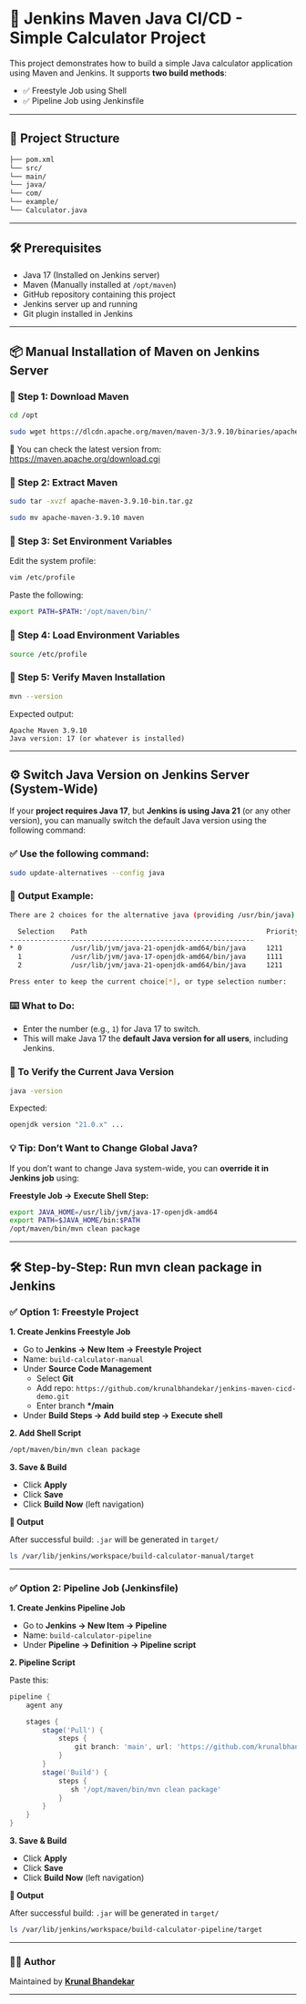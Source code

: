 # 🚀 Jenkins Maven Java CI/CD - Simple Calculator Project

This project demonstrates how to build a simple Java calculator application using Maven and Jenkins. It supports **two build methods**:

- ✅ Freestyle Job using Shell
- ✅ Pipeline Job using Jenkinsfile

---

## 🧰 Project Structure

```bash
├── pom.xml
└── src/
└── main/
└── java/
└── com/
└── example/
└── Calculator.java
```

---

## 🛠️ Prerequisites

- Java 17 (Installed on Jenkins server)
- Maven (Manually installed at `/opt/maven`)
- GitHub repository containing this project
- Jenkins server up and running
- Git plugin installed in Jenkins

---

## 📦 Manual Installation of Maven on Jenkins Server

### 🔹 Step 1: Download Maven

```bash
cd /opt
```

```bash
sudo wget https://dlcdn.apache.org/maven/maven-3/3.9.10/binaries/apache-maven-3.9.10-bin.tar.gz
```

🔁 You can check the latest version from: https://maven.apache.org/download.cgi

### 🔹 Step 2: Extract Maven

```bash
sudo tar -xvzf apache-maven-3.9.10-bin.tar.gz
```

```bash
sudo mv apache-maven-3.9.10 maven
```

### 🔹 Step 3: Set Environment Variables

Edit the system profile:

```bash
vim /etc/profile
```

Paste the following:

```bash
export PATH=$PATH:'/opt/maven/bin/'
```

### 🔹 Step 4: Load Environment Variables

```bash
source /etc/profile
```

### 🔹 Step 5: Verify Maven Installation

```bash
mvn --version
```

Expected output:

```pgsql
Apache Maven 3.9.10
Java version: 17 (or whatever is installed)
```

---

## ⚙️ Switch Java Version on Jenkins Server (System-Wide)

If your **project requires Java 17**, but **Jenkins is using Java 21** (or any other version), you can manually switch the default Java version using the following command:

### ✅ Use the following command:

```bash
sudo update-alternatives --config java
```

### 🧾 Output Example:

```bash
There are 2 choices for the alternative java (providing /usr/bin/java).

  Selection    Path                                            Priority   Status
------------------------------------------------------------
* 0            /usr/lib/jvm/java-21-openjdk-amd64/bin/java     1211      auto mode
  1            /usr/lib/jvm/java-17-openjdk-amd64/bin/java     1111      manual mode
  2            /usr/lib/jvm/java-21-openjdk-amd64/bin/java     1211      manual mode

Press enter to keep the current choice[*], or type selection number:
```

### ⌨️ What to Do:

- Enter the number (e.g., `1`) for Java 17 to switch.
- This will make Java 17 the **default Java version for all users**, including Jenkins.

### 🧪 To Verify the Current Java Version

```bash
java -version
```

Expected:

```bash
openjdk version "21.0.x" ...
```

### 💡 Tip: Don’t Want to Change Global Java?

If you don’t want to change Java system-wide, you can **override it in Jenkins job** using:

**Freestyle Job → Execute Shell Step:**

```bash
export JAVA_HOME=/usr/lib/jvm/java-17-openjdk-amd64
export PATH=$JAVA_HOME/bin:$PATH
/opt/maven/bin/mvn clean package
```

---

## 🛠️ Step-by-Step: Run mvn clean package in Jenkins

### ✅ Option 1: Freestyle Project

**1. Create Jenkins Freestyle Job**

- Go to **Jenkins → New Item → Freestyle Project**
- Name: `build-calculator-manual`
- Under **Source Code Management**
  - Select **Git**
  - Add repo: `https://github.com/krunalbhandekar/jenkins-maven-cicd-demo.git`
  - Enter branch **\*/main**
- Under **Build Steps → Add build step → Execute shell**

**2. Add Shell Script**

```bash
/opt/maven/bin/mvn clean package
```

**3. Save & Build**

- Click **Apply**
- Click **Save**
- Click **Build Now** (left navigation)

**📁 Output**

After successful build: `.jar` will be generated in `target/`

```bash
ls /var/lib/jenkins/workspace/build-calculator-manual/target
```

---

### ✅ Option 2: Pipeline Job (Jenkinsfile)

**1. Create Jenkins Pipeline Job**

- Go to **Jenkins → New Item → Pipeline**
- Name: `build-calculator-pipeline`
- Under **Pipeline → Definition → Pipeline script**

**2. Pipeline Script**

Paste this:

```groovy
pipeline {
    agent any

    stages {
        stage('Pull') {
            steps {
                git branch: 'main', url: 'https://github.com/krunalbhandekar/jenkins-maven-cicd-demo.git'
            }
        }
        stage('Build') {
            steps {
               sh '/opt/maven/bin/mvn clean package'
            }
        }
    }
}
```

**3. Save & Build**

- Click **Apply**
- Click **Save**
- Click **Build Now** (left navigation)

**📁 Output**

After successful build: `.jar` will be generated in `target/`

```bash
ls /var/lib/jenkins/workspace/build-calculator-pipeline/target
```

---

### 👨‍💻 Author

Maintained by **[Krunal Bhandekar](https://www.linkedin.com/in/krunal-bhandekar/)**

---
